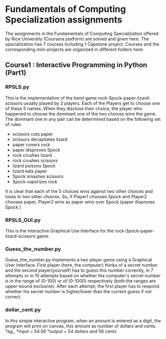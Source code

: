 # Fundamentals of Computing Specialization assignments
The assignments in the Fundamentals of Computing Specialization offered by Rice University (Coursera platform) are solved and given here. The specialization has 7 courses including 1 Capstone project. Courses and the corresponding mini-projects are organized in different folders here.

## Course1 : Interactive Programming in Python (Part1)
### RPSLS.py
This is the implementation of the hand game rock-Spock-paper-lizard-scissors usually played by 2 players. Each of the Players get to choose one of these 5 names. When they disclose their choice, the player who happened to choose the dominant one of the two choices wins the game. The dominant one in any pair can be determined based on the following set of rules.

* scissors cuts paper
* scissors decapitates lizard
* paper covers rock
* paper disproves Spock
* rock crushes lizard
* rock crushes scissors
* lizard poisons Spock
* lizard eats paper
* Spock smashes scissors
* Spock vaporizes rock

It is clear that each of the 5 choices wins against two other choices and loses to two other choices. So, if Player1 chooses Spock and Player2 chooses paper,  Player2 wins as paper wins over Spock (paper disproves Spock )

### RPSLS_GUI.py
This is the interactive Graphical Use Interface for the rock-Spock-paper-lizard-scissors game.

### Guess_the_number.py

Guess_the_number.py implements a two player game using a Graphical User Interface. First player (here, the computer) thinks of a secret number and the second player(yourself)  has to guess this number correctly, in 7 attempts or in 10 attempts based on whether the computer's secret number is in the range of (0-100) or of (0-1000) respectively (both the ranges are upper-bound exclusive). After each attempt, the first player has to respond whether his secret number is higher/lower than the current guess if not correct.

### dollar_cent.py

In this simple interactive program, when an amount is entered as a digit, the program will print on canvas, this amount as number of dollars and cents. 
*eg.,
*input = 54.56
*output = 54 dollars and 56 cents


